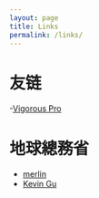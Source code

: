 ```yaml
---
layout: page
title: Links
permalink: /links/
---
```

# **友链**
-[Vigorous Pro](https://www.wevg.org/ "Vigorous Pro")
# **地球總務省**
- [merlin](https://merlinlabo.me/ "merlin")
- [Kevin Gu](https://www.imisscoverflow.xyz/ "Kevin Gu")


